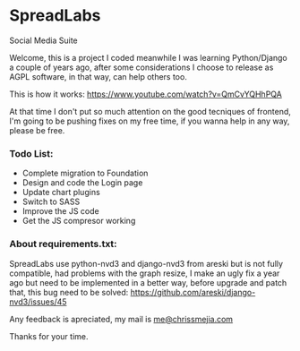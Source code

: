 # SpreadLabs
Social Media Suite

Welcome, this is a project I coded meanwhile I was learning Python/Django a couple of years ago, after some considerations I choose to release as AGPL software, in that way, can help others too.

This is how it works: https://www.youtube.com/watch?v=QmCvYQHhPQA

At that time I don't put so much attention on the good tecniques of frontend, I'm going to be pushing fixes on my free time, if you wanna help in any way, please be free.

### Todo List:
* Complete migration to Foundation
* Design and code the Login page
* Update chart plugins
* Switch to SASS
* Improve the JS code
* Get the JS compresor working

### About requirements.txt:
SpreadLabs use python-nvd3 and django-nvd3 from areski but is not fully compatible, had problems with the graph resize, I make an ugly fix a year ago but need to be implemented in a better way, before upgrade and patch that, this bug need to be solved: https://github.com/areski/django-nvd3/issues/45

Any feedback is apreciated, my mail is me@chrissmejia.com

Thanks for your time.
